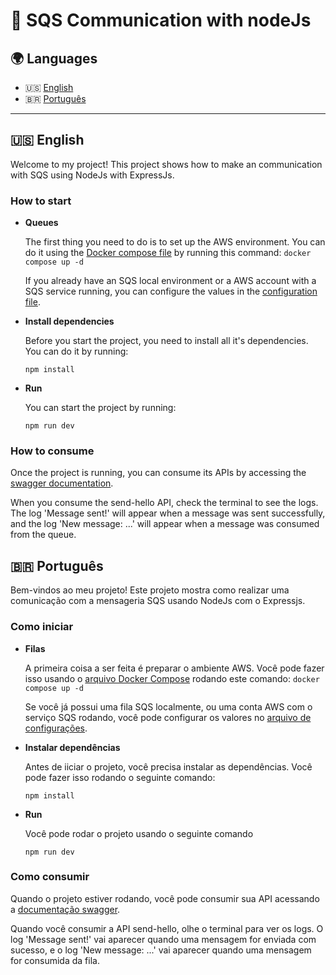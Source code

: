 # 📧 SQS Communication with nodeJs

## 🌍 Languages

- 🇺🇸 [English](#-english)
- 🇧🇷 [Português](#-português)

---

## 🇺🇸 English

Welcome to my project! This project shows how to make an communication with SQS using NodeJs with ExpressJs.

### How to start
- **Queues**

    The first thing you need to do is to set up the AWS environment. You can do it using the 
[Docker compose file](./docker-compose.yml) by running this command: `docker compose up -d`

    If you already have an SQS local environment or a AWS account with a SQS service running, you can configure the
values in the [configuration file](./config/default.json).


- **Install dependencies**
 
    Before you start the project, you need to install all it's dependencies. You can do it by running:

    `npm install`


- **Run**

    You can start the project by running:

    `npm run dev`

### How to consume

Once the project is running, you can consume its APIs by accessing the 
[swagger documentation](http://localhost:3000/api-docs/).

When you consume the send-hello API, check the terminal to see the logs. The log 'Message sent!' will appear when 
a message was sent successfully, and the log 'New message: ...' will appear when a message was consumed from the queue.


## 🇧🇷 Português


Bem-vindos ao meu projeto! Este projeto mostra como realizar uma comunicação com a mensageria SQS usando NodeJs com
o Expressjs.

### Como iniciar
- **Filas**

  A primeira coisa a ser feita é preparar o ambiente AWS. Você pode fazer isso usando o 
[arquivo Docker Compose](./docker-compose.yml) rodando este comando: `docker compose up -d`

  Se você já possui uma fila SQS localmente, ou uma conta AWS com o serviço SQS rodando, você pode configurar os valores
  no [arquivo de configurações](./config/default.json).


- **Instalar dependências**

  Antes de iiciar o projeto, você precisa instalar as dependências. Você pode fazer isso rodando o seguinte comando:

  `npm install`


- **Run**

  Você pode rodar o projeto usando o seguinte comando

  `npm run dev`

### Como consumir

Quando o projeto estiver rodando, você pode consumir sua API acessando a [documentação swagger](http://localhost:3000/api-docs/).

Quando você consumir a API send-hello, olhe o terminal para ver os logs. O log 'Message sent!' vai aparecer quando uma
mensagem for enviada com sucesso, e o log 'New message: ...' vai aparecer quando uma mensagem for consumida da fila.
